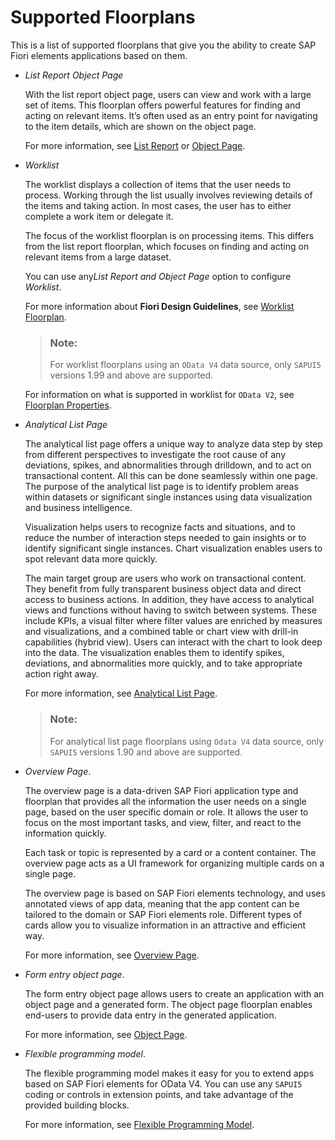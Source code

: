<!-- loio2b2b12e708944d85a40d087194cc1edd -->

# Supported Floorplans

This is a list of supported floorplans that give you the ability to create SAP Fiori elements applications based on them.

-   *List Report Object Page*

    With the list report object page, users can view and work with a large set of items. This floorplan offers powerful features for finding and acting on relevant items. It’s often used as an entry point for navigating to the item details, which are shown on the object page.

    For more information, see [List Report](https://experience.sap.com/fiori-design-web/list-report-floorplan-sap-fiori-element/) or [Object Page](https://experience.sap.com/fiori-design-web/object-page/).


-   *Worklist*

    The worklist displays a collection of items that the user needs to process. Working through the list usually involves reviewing details of the items and taking action. In most cases, the user has to either complete a work item or delegate it.

    The focus of the worklist floorplan is on processing items. This differs from the list report floorplan, which focuses on finding and acting on relevant items from a large dataset.

    You can use any*List Report and Object Page* option to configure *Worklist*.

    For more information about **Fiori Design Guidelines**, see [Worklist Floorplan](https://experience.sap.com/fiori-design-web/work-list/).

    > ### Note:  
    > For worklist floorplans using an `OData V4` data source, only `SAPUI5` versions 1.99 and above are supported.

    For information on what is supported in worklist for `OData V2`, see [Floorplan Properties](floorplan-properties-745ae0c.md).


-   *Analytical List Page*

    The analytical list page offers a unique way to analyze data step by step from different perspectives to investigate the root cause of any deviations, spikes, and abnormalities through drilldown, and to act on transactional content. All this can be done seamlessly within one page. The purpose of the analytical list page is to identify problem areas within datasets or significant single instances using data visualization and business intelligence.

    Visualization helps users to recognize facts and situations, and to reduce the number of interaction steps needed to gain insights or to identify significant single instances. Chart visualization enables users to spot relevant data more quickly.

    The main target group are users who work on transactional content. They benefit from fully transparent business object data and direct access to business actions. In addition, they have access to analytical views and functions without having to switch between systems. These include KPIs, a visual filter where filter values are enriched by measures and visualizations, and a combined table or chart view with drill-in capabilities \(hybrid view\). Users can interact with the chart to look deep into the data. The visualization enables them to identify spikes, deviations, and abnormalities more quickly, and to take appropriate action right away.

    For more information, see [Analytical List Page](https://experience.sap.com/fiori-design-web/analytical-list-page/).

    > ### Note:  
    > For analytical list page floorplans using `Odata V4` data source, only `SAPUI5` versions 1.90 and above are supported.


-   *Overview Page*.

    The overview page is a data-driven SAP Fiori application type and floorplan that provides all the information the user needs on a single page, based on the user specific domain or role. It allows the user to focus on the most important tasks, and view, filter, and react to the information quickly.

    Each task or topic is represented by a card or a content container. The overview page acts as a UI framework for organizing multiple cards on a single page.

    The overview page is based on SAP Fiori elements technology, and uses annotated views of app data, meaning that the app content can be tailored to the domain or SAP Fiori elements role. Different types of cards allow you to visualize information in an attractive and efficient way.

    For more information, see [Overview Page](https://experience.sap.com/fiori-design-web/overview-page/).

-   *Form entry object page*.

    The form entry object page allows users to create an application with an object page and a generated form. The object page floorplan enables end-users to provide data entry in the generated application.

    For more information, see [Object Page](https://experience.sap.com/fiori-design-web/object-page/).

-   *Flexible programming model*.

    The flexible programming model makes it easy for you to extend apps based on SAP Fiori elements for OData V4. You can use any `SAPUI5` coding or controls in extension points, and take advantage of the provided building blocks.

    For more information, see [Flexible Programming Model](https://ui5.sap.com/test-resources/sap/fe/core/fpmExplorer/index.html#/overview/introduction).


